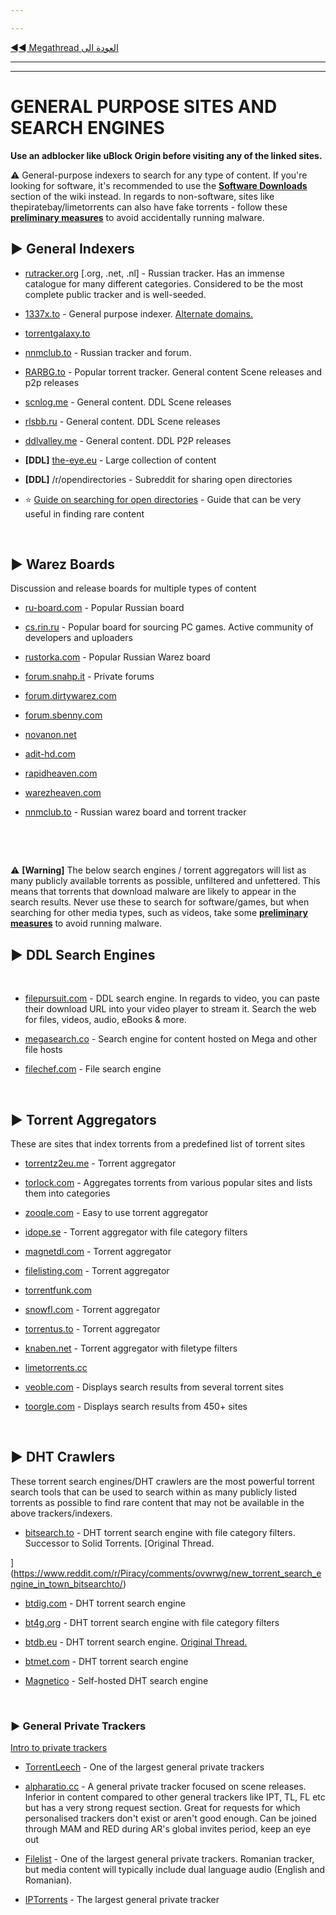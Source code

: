 ---
---
[◄◄ Megathread العودة الى ](https://dexter21767.github.io/socratechs/megathread)

---
---


# GENERAL PURPOSE SITES AND SEARCH ENGINES

**Use an adblocker like uBlock Origin before visiting any of the linked sites.**

⚠️ General-purpose indexers to search for any type of content. If you're looking for software, it's recommended to use the [**Software Downloads**](https://dexter21767.github.io/socratechs/megathread/software_downloads) section of the wiki instead. In regards to non-software, sites like thepiratebay/limetorrents can also have fake torrents - follow these [**preliminary measures**](https://dexter21767.github.io/socratechs/browsing_and_downloading_guide) to avoid accidentally running malware.

## ► **General Indexers**

* [rutracker.org](https://rutracker.org/forum/index.php) [.org, .net, .nl] - Russian tracker. Has an immense catalogue for many different categories. Considered to be the most complete public tracker and is well-seeded.

* [1337x.to](https://1337x.to/) - General purpose indexer. [Alternate domains.](https://i.imgur.com/oCC9Y2H.jpg)

* [torrentgalaxy.to](https://torrentgalaxy.to/)

* [nnmclub.to](http://nnmclub.to/) - Russian tracker and forum.

* [RARBG.to](https://rarbg.to/torrents.php) - Popular torrent tracker. General content Scene releases and p2p releases

* [scnlog.me](https://scnlog.me/) - General content. DDL Scene releases

* [rlsbb.ru](http://rlsbb.ru/) - General content. DDL Scene releases

* [ddlvalley.me](https://www.ddlvalley.me/) - General content. DDL P2P releases

* **[DDL]** [the-eye.eu](https://the-eye.eu/) - Large collection of content

* **[DDL]** /r/opendirectories - Subreddit for sharing open directories

* ⭐ [Guide on searching for open directories](https://www.reddit.com/r/opendirectories/comments/933pzm/all_resources_i_know_related_to_open_directories/) - Guide that can be very useful in finding rare content

&nbsp;






## ► **Warez Boards**

Discussion and release boards for multiple types of content

* [ru-board.com](http://forum.ru-board.com/) - Popular Russian board

* [cs.rin.ru](https://cs.rin.ru/forum/) - Popular board for sourcing PC games. Active community of developers and uploaders

* [rustorka.com](http://rustorka.com/forum/index.php) - Popular Russian Warez board

* [forum.snahp.it](https://forum.snahp.it/) - Private forums

* [forum.dirtywarez.com](https://forum.dirtywarez.com/)

* [forum.sbenny.com](https://forum.sbenny.com/)

* [novanon.net](https://novanon.net/)

* [adit-hd.com](https://www.adit-hd.com/)

* [rapidheaven.com](https://rapidheaven.com/)

* [warezheaven.com](https://www.warezheaven.com/)

* [nnmclub.to](http://nnmclub.to/) - Russian warez board and torrent tracker


&nbsp;

&nbsp;






⚠️ **[Warning]** The below search engines / torrent aggregators will list as many publicly available torrents as possible, unfiltered and unfettered. This means that torrents that download malware are likely to appear in the search results. Never use these to search for software/games, but when searching for other media types, such as videos, take some [**preliminary measures**](https://dexter21767.github.io/socratechs/browsing_and_downloading_guide) to avoid running malware.

## ► DDL Search Engines


&nbsp;

* [filepursuit.com](https://filepursuit.com/) - DDL search engine. In regards to video, you can paste their download URL into your video player to stream it. Search the web for files, videos, audio, eBooks & more.

* [megasearch.co](http://megasearch.co/) - Search engine for content hosted on Mega and other file hosts

* [filechef.com](https://www.filechef.com/) - File search engine

&nbsp;







## ► Torrent Aggregators

These are sites that index torrents from a predefined list of torrent sites

* [torrentz2eu.me](https://torrentz2eu.me/) - Torrent aggregator

* [torlock.com](https://www.torlock.com/) - Aggregates torrents from various popular sites and lists them into categories

* [zooqle.com](https://zooqle.com/) - Easy to use torrent aggregator

* [idope.se](https://idope.se/) - Torrent aggregator with file category filters

* [magnetdl.com](https://www.magnetdl.com/) - Torrent aggregator

* [filelisting.com](https://filelisting.com/) - Torrent aggregator

* [torrentfunk.com](https://www.torrentfunk.com/)

* [snowfl.com](https://snowfl.com/) - Torrent aggregator

* [torrentus.to](https://torrentus.to/) - Torrent aggregator

* [knaben.net](https://knaben.net/) - Torrent aggregator with filetype filters

* [limetorrents.cc](https://www.limetorrents.cc/)

* [veoble.com](http://veoble.com/torrent/) - Displays search results from several torrent sites

* [toorgle.com](http://www.toorgle.com/) - Displays search results from 450+ sites

&nbsp;






## ► **DHT Crawlers**

These torrent search engines/DHT crawlers are the most powerful torrent search tools that can be used to search within as many publicly listed torrents as possible to find rare content that may not be available in the above trackers/indexers.

* [bitsearch.to](https://bitsearch.to/) - DHT torrent search engine with file category filters. Successor to Solid Torrents. [Original Thread.
](https://www.reddit.com/r/Piracy/comments/ovwrwg/new_torrent_search_engine_in_town_bitsearchto/)

* [btdig.com](https://btdig.com/) - DHT torrent search engine

* [bt4g.org](https://bt4g.org/) - DHT torrent search engine with file category filters

* [btdb.eu](https://btdb.eu/) - DHT torrent search engine. [Original Thread.](https://www.reddit.com/r/trackers/comments/eaqnr5/btdb_bittorrent_database_looking_for_feedback/)

* [btmet.com](https://btmet.com/) - DHT torrent search engine

* [Magnetico](https://github.com/boramalper/magnetico) - Self-hosted DHT search engine

&nbsp;






### ► **General Private Trackers**

[Intro to private trackers](https://dexter21767.github.io/socratechs/guides/private_trackers)

* [TorrentLeech](https://www.torrentleech.org/) - One of the largest general private trackers

* [alpharatio.cc](https://alpharatio.cc/) - A general private tracker focused on scene releases. Inferior in content compared to other general trackers like IPT, TL, FL etc but has a very strong request section. Great for requests for which personalised trackers don't exist or aren't good enough. Can be joined through MAM and RED during AR's global invites period, keep an eye out

* [Filelist](https://filelist.io/) - One of the largest general private trackers. Romanian tracker, but media content will typically include dual language audio (English and Romanian).

* [IPTorrents](http://iptorrents.com/) - The largest general private tracker

&nbsp;